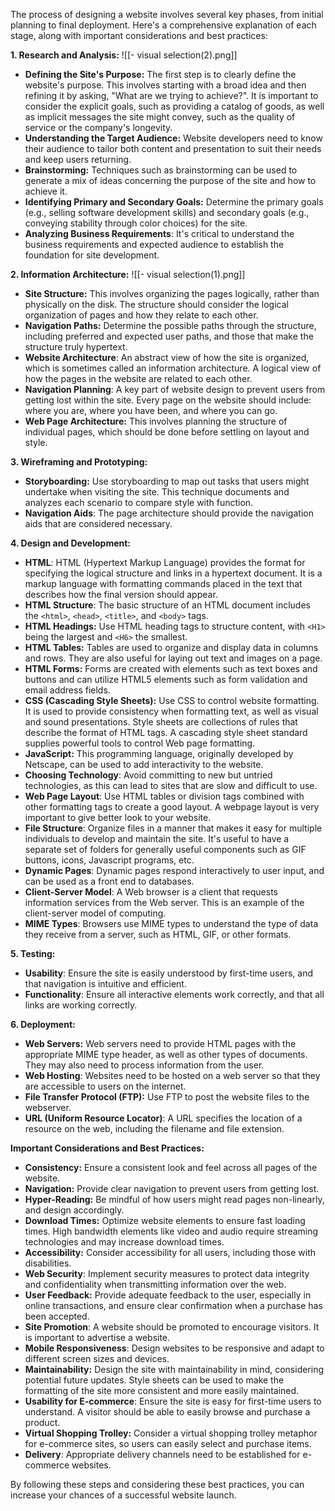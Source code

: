 The process of designing a website involves several key phases, from initial planning to final deployment. Here's a comprehensive explanation of each stage, along with important considerations and best practices:

**1. Research and Analysis:**
![[- visual selection(2).png]]

- **Defining the Site's Purpose:** The first step is to clearly define the website's purpose. This involves starting with a broad idea and then refining it by asking, "What are we trying to achieve?". It is important to consider the explicit goals, such as providing a catalog of goods, as well as implicit messages the site might convey, such as the quality of service or the company's longevity.
- **Understanding the Target Audience:** Website developers need to know their audience to tailor both content and presentation to suit their needs and keep users returning.
- **Brainstorming:** Techniques such as brainstorming can be used to generate a mix of ideas concerning the purpose of the site and how to achieve it.
- **Identifying Primary and Secondary Goals:** Determine the primary goals (e.g., selling software development skills) and secondary goals (e.g., conveying stability through color choices) for the site.
- **Analyzing Business Requirements**: It's critical to understand the business requirements and expected audience to establish the foundation for site development.





**2. Information Architecture:**
![[- visual selection(1).png]]


- **Site Structure:** This involves organizing the pages logically, rather than physically on the disk. The structure should consider the logical organization of pages and how they relate to each other.
- **Navigation Paths:** Determine the possible paths through the structure, including preferred and expected user paths, and those that make the structure truly hypertext.
- **Website Architecture**: An abstract view of how the site is organized, which is sometimes called an information architecture. A logical view of how the pages in the website are related to each other.
- **Navigation Planning**: A key part of website design to prevent users from getting lost within the site. Every page on the website should include: where you are, where you have been, and where you can go.
- **Web Page Architecture:** This involves planning the structure of individual pages, which should be done before settling on layout and style.

**3. Wireframing and Prototyping:**

- **Storyboarding:** Use storyboarding to map out tasks that users might undertake when visiting the site. This technique documents and analyzes each scenario to compare style with function.
- **Navigation Aids**: The page architecture should provide the navigation aids that are considered necessary.

**4. Design and Development:**

- **HTML**: HTML (Hypertext Markup Language) provides the format for specifying the logical structure and links in a hypertext document. It is a markup language with formatting commands placed in the text that describes how the final version should appear.
- **HTML Structure**: The basic structure of an HTML document includes the `<html>`, `<head>`, `<title>`, and `<body>` tags.
- **HTML Headings:** Use HTML heading tags to structure content, with `<H1>` being the largest and `<H6>` the smallest.
- **HTML Tables:** Tables are used to organize and display data in columns and rows. They are also useful for laying out text and images on a page.
- **HTML Forms:** Forms are created with elements such as text boxes and buttons and can utilize HTML5 elements such as form validation and email address fields.
- **CSS (Cascading Style Sheets):** Use CSS to control website formatting. It is used to provide consistency when formatting text, as well as visual and sound presentations. Style sheets are collections of rules that describe the format of HTML tags. A cascading style sheet standard supplies powerful tools to control Web page formatting.
- **JavaScript:** This programming language, originally developed by Netscape, can be used to add interactivity to the website.
- **Choosing Technology**: Avoid committing to new but untried technologies, as this can lead to sites that are slow and difficult to use.
- **Web Page Layout**: Use HTML tables or division tags combined with other formatting tags to create a good layout. A webpage layout is very important to give better look to your website.
- **File Structure**: Organize files in a manner that makes it easy for multiple individuals to develop and maintain the site. It's useful to have a separate set of folders for generally useful components such as GIF buttons, icons, Javascript programs, etc.
- **Dynamic Pages**: Dynamic pages respond interactively to user input, and can be used as a front end to databases.
- **Client-Server Model**: A Web browser is a client that requests information services from the Web server. This is an example of the client-server model of computing.
- **MIME Types**: Browsers use MIME types to understand the type of data they receive from a server, such as HTML, GIF, or other formats.

**5. Testing:**

- **Usability**: Ensure the site is easily understood by first-time users, and that navigation is intuitive and efficient.
- **Functionality**: Ensure all interactive elements work correctly, and that all links are working correctly.

**6. Deployment:**

- **Web Servers:** Web servers need to provide HTML pages with the appropriate MIME type header, as well as other types of documents. They may also need to process information from the user.
- **Web Hosting**: Websites need to be hosted on a web server so that they are accessible to users on the internet.
- **File Transfer Protocol (FTP):** Use FTP to post the website files to the webserver.
- **URL (Uniform Resource Locator)**: A URL specifies the location of a resource on the web, including the filename and file extension.

**Important Considerations and Best Practices:**

- **Consistency:** Ensure a consistent look and feel across all pages of the website.
- **Navigation:** Provide clear navigation to prevent users from getting lost.
- **Hyper-Reading:** Be mindful of how users might read pages non-linearly, and design accordingly.
- **Download Times:** Optimize website elements to ensure fast loading times. High bandwidth elements like video and audio require streaming technologies and may increase download times.
- **Accessibility:** Consider accessibility for all users, including those with disabilities.
- **Web Security**: Implement security measures to protect data integrity and confidentiality when transmitting information over the web.
- **User Feedback:** Provide adequate feedback to the user, especially in online transactions, and ensure clear confirmation when a purchase has been accepted.
- **Site Promotion**: A website should be promoted to encourage visitors. It is important to advertise a website.
- **Mobile Responsiveness**: Design websites to be responsive and adapt to different screen sizes and devices.
- **Maintainability:** Design the site with maintainability in mind, considering potential future updates. Style sheets can be used to make the formatting of the site more consistent and more easily maintained.
- **Usability for E-commerce**: Ensure the site is easy for first-time users to understand. A visitor should be able to easily browse and purchase a product.
- **Virtual Shopping Trolley:** Consider a virtual shopping trolley metaphor for e-commerce sites, so users can easily select and purchase items.
- **Delivery**: Appropriate delivery channels need to be established for e-commerce websites.

By following these steps and considering these best practices, you can increase your chances of a successful website launch.